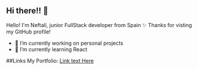 ## Hi there!! 👋

Hello! I'm Neftalí, junior FullStack developer from Spain ✨ Thanks for visting my GitHub profile!


- 🔭 I’m currently working on personal projects
- 🌱 I’m currently learning React

##Links
My Portfolio: [Link text Here](https://devnefta.vercel.app/)
